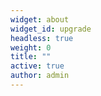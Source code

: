 ```yaml
---
widget: about
widget_id: upgrade
headless: true
weight: 0
title: ""
active: true
author: admin
---
```

